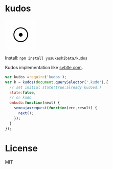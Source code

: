 kudos
========

![animation](/kudos.gif?raw=true)

Install:
`npm install yusukeshibata/kudos`

Kudos implementation like [svbtle.com](https://svbtle.com/).

```javascript
var kudos =require('kudos');
var k = kudos(document.querySelector('.kudo'),{
  // set initial state(true:already kudoed.)
  state:false,
  // on kudo
  onkudo:function(next) {
    someajaxrequest(function(err,result) {
      next();
    });
  }
});
```
License
=======

MIT
